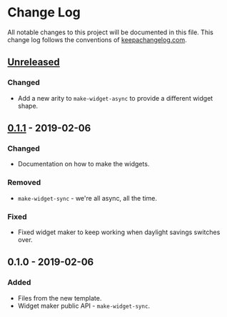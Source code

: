 # Change Log
All notable changes to this project will be documented in this file. This change log follows the conventions of [keepachangelog.com](http://keepachangelog.com/).

## [Unreleased]
### Changed
- Add a new arity to `make-widget-async` to provide a different widget shape.

## [0.1.1] - 2019-02-06
### Changed
- Documentation on how to make the widgets.

### Removed
- `make-widget-sync` - we're all async, all the time.

### Fixed
- Fixed widget maker to keep working when daylight savings switches over.

## 0.1.0 - 2019-02-06
### Added
- Files from the new template.
- Widget maker public API - `make-widget-sync`.

[Unreleased]: https://github.com/your-name/tiny-gp/compare/0.1.1...HEAD
[0.1.1]: https://github.com/your-name/tiny-gp/compare/0.1.0...0.1.1
